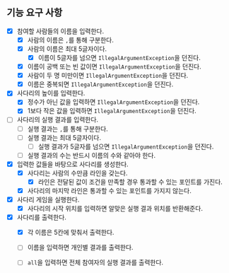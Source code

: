 ## 기능 요구 사항 ##

- [X] 참여할 사람들의 이름을 입력한다.
    - [X] 사람의 이름은 `,`를 통해 구분한다.
    - [X] 사람의 이름은 최대 5글자이다.
      - [x] 이름이 5글자를 넘으면 `IllegalArgumentException`을 던진다.
    - [x] 이름이 공백 또는 빈 값이면 `IllegalArgumentException`을 던진다.
    - [x] 사람이 두 명 미만이면 `IllegalArgumentException`을 던진다.
    - [x] 이름은 중복되면 `IllegalArgumentException`을 던진다.
  
- [x] 사다리의 높이를 입력한다.
    - [x] 정수가 아닌 값을 입력하면 `IllegalArgumentException`을 던진다.
    - [x] 1보다 작은 값을 입력하면 `IllegalArgumentException`을 던진다.
  
- [ ] 사다리의 실행 결과를 입력한다.
  - [ ] 실행 결과는 `,`를 통해 구분한다.
  - [ ] 실행 결과는 최대 5글자이다.
    - [ ] 실행 결과가 5글자를 넘으면 `IllegalArgumentException`을 던진다.
  - [ ] 실행 결과의 수는 반드시 이름의 수와 같아야 한다.
  
- [x] 입력한 값들을 바탕으로 사다리를 생성한다.
    - [x] 사다리는 사람의 수만큼 라인을 갖는다.
      - [x] 라인은 전달된 값이 조건을 만족할 경우 통과할 수 있는 포인트를 가진다.
    - [x] 사다리의 마지막 라인은 통과할 수 있는 포인트를 가지지 않는다.
  
- [x] 사다리 게임을 실행한다.
  - [x] 사다리의 시작 위치를 입력하면 알맞은 실행 결과 위치를 반환해준다.
  
- [x] 사다리를 출력한다.
    - [x] 각 이름은 5칸에 맞춰서 출력한다.
    - [ ] 이름을 입력하면 개인별 결과를 출력한다.
    - [ ] `all`을 입력하면 전체 참여자의 실행 결과를 출력한다.

